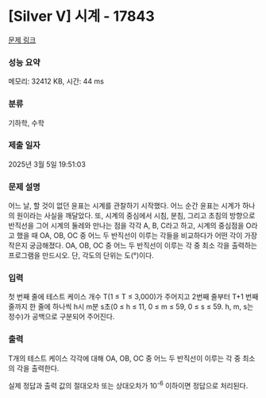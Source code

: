 # [Silver V] 시계 - 17843 

[문제 링크](https://www.acmicpc.net/problem/17843) 

### 성능 요약

메모리: 32412 KB, 시간: 44 ms

### 분류

기하학, 수학

### 제출 일자

2025년 3월 5일 19:51:03

### 문제 설명

<p>어느 날, 할 것이 없던 윤표는 시계를 관찰하기 시작했다. 어느 순간 윤표는 시계가 하나의 원이라는 사실을 깨달았다. 또, 시계의 중심에서 시침, 분침, 그리고 초침의 방향으로 반직선을 그어 시계의 둘레와 만나는 점을 각각 A, B, C라고 하고, 시계의 중심점을 O라고 했을 때 OA, OB, OC 중 어느 두 반직선이 이루는 각들을 비교하다가 어떤 각이 가장 작은지 궁금해졌다. OA, OB, OC 중 어느 두 반직선이 이루는 각 중 최소 각을 출력하는 프로그램을 만드시오. 단, 각도의 단위는 도(°)이다.</p>

### 입력 

 <p>첫 번째 줄에 테스트 케이스 개수 T(1 ≤ T ≤ 3,000)가 주어지고 2번째 줄부터 T+1 번째 줄까지 한 줄에 하나씩 h시 m분 s초(0 ≤ h ≤ 11, 0 ≤ m ≤ 59, 0 ≤ s ≤ 59. h, m, s는 정수)가 공백으로 구분되어 주어진다.</p>

### 출력 

 <p>T개의 테스트 케이스 각각에 대해 OA, OB, OC 중 어느 두 반직선이 이루는 각 중 최소의 각을 출력한다.</p>

<p>실제 정답과 출력 값의 절대오차 또는 상대오차가 10<sup>-6</sup> 이하이면 정답으로 처리된다.</p>

